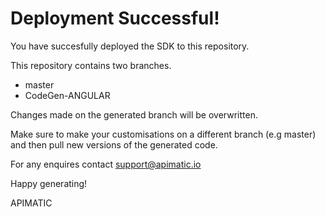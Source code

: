 # Deployment Successful!
You have succesfully deployed the SDK to this repository.

This repository contains two branches. 
* master
* CodeGen-ANGULAR

Changes made on the generated branch will be overwritten.

Make sure to make your customisations on a different branch (e.g master) and then pull new versions of the generated code.

For any enquires contact support@apimatic.io

Happy generating!

APIMATIC